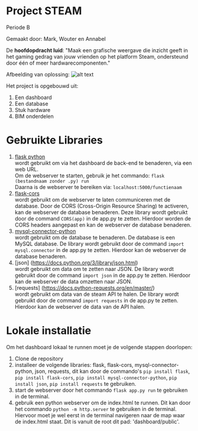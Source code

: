 # Project STEAM
Periode B

Gemaakt door: Mark, Wouter en Annabel

De **hoofdopdracht luid**: "Maak een grafische weergave die inzicht geeft in het gaming gedrag van jouw vrienden op het platform Steam, ondersteund door één of meer hardwarecomponenten."

Afbeelding van oplossing:
![alt text](https://canvas.hu.nl/courses/32737/files/3080994/preview "image Title")

Het project is opgebouwd uit:
 1. Een dashboard
 2. Een database
 3. Stuk hardware 
 4. BIM onderdelen

 # Gebruikte Libraries
 1. [flask python](https://flask.palletsprojects.com/en/2.2.x/)\
wordt gebruikt om via het dashboard de back-end te benaderen, via een web URL.\
Om de webserver te starten, gebruik je het commando: ``flask (bestandnaam zonder .py) run``\
Daarna is de webserver te bereiken via: ``localhost:5000/functienaam``
 2. [flask-cors](https://flask-cors.readthedocs.io/en/latest/)\
wordt gebruikt om de webserver te laten communiceren met de database. Door de CORS (Cross-Origin Resource Sharing) te activeren, kan de webserver de database benaderen.
Deze library wordt gebruikt door de command ``CORS(app)`` in de app.py te zetten. Hierdoor worden de CORS headers aangepast en kan de webserver de database benaderen.
3. [mysql-connector-python](https://dev.mysql.com/doc/connector-python/en/connector-python-installation-binary.html)\
wordt gebruikt om de database te benaderen. De database is een MySQL database. De library wordt gebruikt door de command ``import mysql.connector`` in de app.py te zetten. Hierdoor kan de webserver de database benaderen.
4. [json] (https://docs.python.org/3/library/json.html)\
wordt gebruikt om data om te zetten naar JSON. De library wordt gebruikt door de command ``import json`` in de app.py te zetten. Hierdoor kan de webserver de data omzetten naar JSON.
5. [requests] (https://docs.python-requests.org/en/master/)\
wordt gebruikt om data van de steam API te halen. De library wordt gebruikt door de command ``import requests`` in de app.py te zetten. Hierdoor kan de webserver de data van de API halen.

# Lokale installatie
Om het dashboard lokaal te runnen moet je de volgende stappen doorlopen:
1. Clone de repository
2. installeer de volgende libraries: flask, flask-cors, mysql-connector-python, json, requests, dit kan door de commando's ``pip install flask``, ``pip install flask-cors``, ``pip install mysql-connector-python``, ``pip install json``, ``pip install requests`` te gebruiken.
3. start de webserver door het commando ``flask app.py run`` te gebruiken in de terminal.
4. gebruik een python webserver om de index.html te runnen. Dit kan door het commando ``python -m http.server`` te gebruiken in de terminal. Hiervoor moet je wel eerst in de terminal navigeren naar de map waar de index.html staat. Dit is vanuit de root dit pad: 'dashboard/public'.
